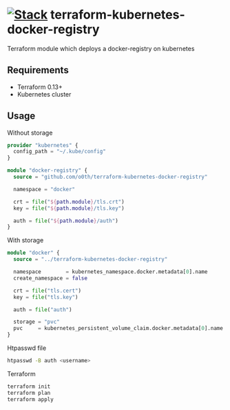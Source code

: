 # [![Stack](https://skillicons.dev/icons?i=kubernetes)](https://skillicons.dev) terraform-kubernetes-docker-registry

Terraform module which deploys a docker-registry on kubernetes

## Requirements

* Terraform 0.13+
* Kubernetes cluster

## Usage

Without storage

```terraform
provider "kubernetes" {
  config_path = "~/.kube/config"
}

module "docker-registry" {
  source = "github.com/o0th/terraform-kubernetes-docker-registry"

  namespace = "docker"

  crt = file("${path.module}/tls.crt")
  key = file("${path.module}/tls.key")

  auth = file("${path.module}/auth")
}
```

With storage

```terraform
module "docker" {
  source = "../terraform-kubernetes-docker-registry"

  namespace        = kubernetes_namespace.docker.metadata[0].name
  create_namespace = false

  crt = file("tls.cert")
  key = file("tls.key")

  auth = file("auth")

  storage = "pvc"
  pvc     = kubernetes_persistent_volume_claim.docker.metadata[0].name
}
```

Htpasswd file

```bash
htpasswd -B auth <username>
```

Terraform

```bash
terraform init
terraform plan
terraform apply
```

